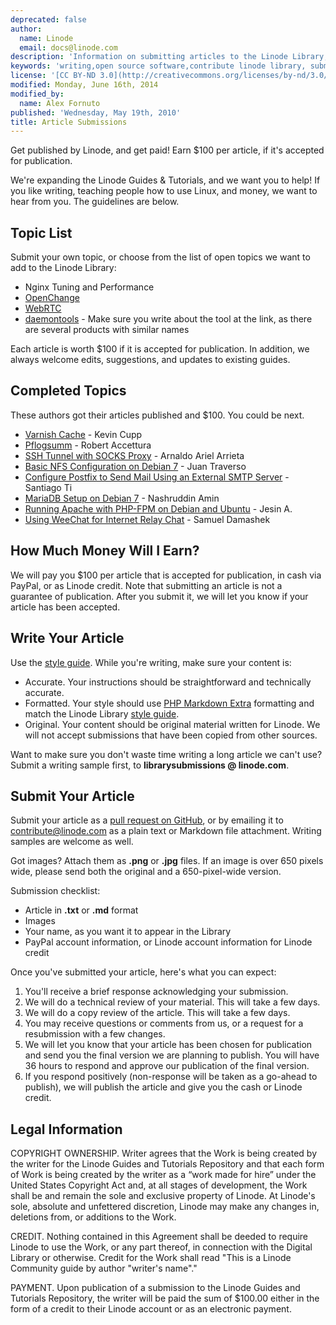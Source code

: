 ```yaml
---
deprecated: false
author:
  name: Linode
  email: docs@linode.com
description: 'Information on submitting articles to the Linode Library, including benefits and procedures.'
keywords: 'writing,open source software,contribute linode library, submissions'
license: '[CC BY-ND 3.0](http://creativecommons.org/licenses/by-nd/3.0/us/)'
modified: Monday, June 16th, 2014
modified_by:
  name: Alex Fornuto
published: 'Wednesday, May 19th, 2010'
title: Article Submissions
---
```


Get published by Linode, and get paid! Earn \$100 per article, if it's accepted for publication.

We're expanding the Linode Guides & Tutorials, and we want you to help! If you like writing, teaching people how to use Linux, and money, we want to hear from you. The guidelines are below.

Topic List
----------

Submit your own topic, or choose from the list of open topics we want to add to the Linode Library:

-   Nginx Tuning and Performance
-   [OpenChange](http://www.openchange.org/)
-   [WebRTC](http://www.webrtc.org/)
-   [daemontools](http://cr.yp.to/daemontools.html) - Make sure you write about the tool at the link, as there are several products with similar names

Each article is worth \$100 if it is accepted for publication. In addition, we always welcome edits, suggestions, and updates to existing guides.

Completed Topics
----------------

These authors got their articles published and \$100. You could be next.

-   [Varnish Cache](/docs/web-servers/varnish) - Kevin Cupp
-   [Pflogsumm](/docs/email/postfix/pflogsumm-centos-6) - Robert Accettura
-   [SSH Tunnel with SOCKS Proxy](/docs/networking/socks-proxy) - Arnaldo Ariel Arrieta
-   [Basic NFS Configuration on Debian 7](/docs/networking/file-transfer/basic-nfs-debian) - Juan Traverso
-   [Configure Postfix to Send Mail Using an External SMTP Server](/docs/email/postfix/postfix-smtp-debian7) - Santiago Ti
-   [MariaDB Setup on Debian 7](/docs/databases/mariadb/mariadb-setup-debian7) - Nashruddin Amin
-   [Running Apache with PHP-FPM on Debian and Ubuntu](/docs/web-servers/apache/php-fpm/apache-php-fpm-debian-ubuntu) - Jesin A.
-   [Using WeeChat for Internet Relay Chat](/docs/applications/messaging/using-weechat-for-irc) - Samuel Damashek

How Much Money Will I Earn?
---------------------------

We will pay you \$100 per article that is accepted for publication, in cash via PayPal, or as Linode credit. Note that submitting an article is not a guarantee of publication. After you submit it, we will let you know if your article has been accepted.

Write Your Article
------------------

Use the [style guide](/docs/style-guide). While you're writing, make sure your content is:

-   Accurate. Your instructions should be straightforward and technically accurate.
-   Formatted. Your style should use [PHP Markdown Extra](https://michelf.ca/projects/php-markdown/extra/) formatting and match the Linode Library [style guide](/docs/style-guide).
-   Original. Your content should be original material written for Linode. We will not accept submissions that have been copied from other sources.

Want to make sure you don't waste time writing a long article we can't use? Submit a writing sample first, to **librarysubmissions @ linode.com**.

Submit Your Article
-------------------

Submit your article as a [pull request on GitHub](http://www.github.com/linode/docs), or by emailing it to <contribute@linode.com> as a plain text or Markdown file attachment. Writing samples are welcome as well.

Got images? Attach them as **.png** or **.jpg** files. If an image is over 650 pixels wide, please send both the original and a 650-pixel-wide version.

Submission checklist:

-   Article in **.txt** or **.md** format
-   Images
-   Your name, as you want it to appear in the Library
-   PayPal account information, or Linode account information for Linode credit

Once you've submitted your article, here's what you can expect:

1.  You'll receive a brief response acknowledging your submission.
2.  We will do a technical review of your material. This will take a few days.
3.  We will do a copy review of the article. This will take a few days.
4.  You may receive questions or comments from us, or a request for a resubmission with a few changes.
5.  We will let you know that your article has been chosen for publication and send you the final version we are planning to publish. You will have 36 hours to respond and approve our publication of the final version.
6.  If you respond positively (non-response will be taken as a go-ahead to publish), we will publish the article and give you the cash or Linode credit.

Legal Information
-----------------

COPYRIGHT OWNERSHIP. Writer agrees that the Work is being created by the writer for the Linode Guides and Tutorials Repository and that each form of Work is being created by the writer as a “work made for hire” under the United States Copyright Act and, at all stages of development, the Work shall be and remain the sole and exclusive property of Linode. At Linode's sole, absolute and unfettered discretion, Linode may make any changes in, deletions from, or additions to the Work.

CREDIT. Nothing contained in this Agreement shall be deeded to require Linode to use the Work, or any part thereof, in connection with the Digital Library or otherwise. Credit for the Work shall read "This is a Linode Community guide by author "writer's name"."

PAYMENT. Upon publication of a submission to the Linode Guides and Tutorials Repository, the writer will be paid the sum of \$100.00 either in the form of a credit to their Linode account or as an electronic payment.



